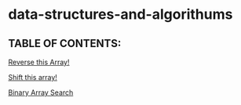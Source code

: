 # data-structures-and-algorithums

## TABLE OF CONTENTS:

[Reverse this Array!](python/array_reverse/README.md)

[Shift this array!](python/array_shift/README.md)

[Binary Array Search](python/array-binary-search/README.md)
